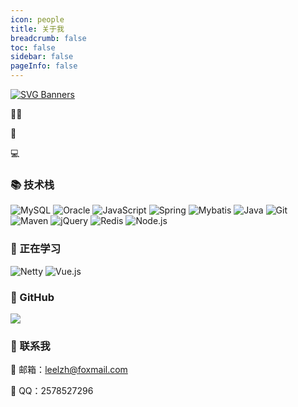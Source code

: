 ```yaml
---
icon: people
title: 关于我
breadcrumb: false
toc: false
sidebar: false
pageInfo: false
---
```

[![SVG Banners](https://svg-banners.vercel.app/api?type=origin&text1=Hello%20World!%20😜&width=800&height=400)](https://github.com/Akshay090/svg-banners)

👨‍💻

🌱

💻

### 📚 技术栈
![MySQL](https://img.shields.io/badge/MySQL-black?logo=mysql) ![Oracle](https://img.shields.io/badge/Oracle-black?logo=oracle) ![JavaScript](https://img.shields.io/badge/JavaScript-black?logo=javascript) ![Spring](https://img.shields.io/badge/Spring-black?logo=spring) ![Mybatis](https://img.shields.io/badge/Mybatis-black?logo=mybatis) ![Java](https://img.shields.io/badge/Java-black?logo=java) ![Git](https://img.shields.io/badge/Git-black?logo=git) ![Maven](https://img.shields.io/badge/Maven-black?logo=apachemaven) ![jQuery](https://img.shields.io/badge/jQuery-black?logo=jquery) ![Redis](https://img.shields.io/badge/Redis-black?logo=redis) ![Node.js](https://img.shields.io/badge/Node.js-black?logo=nodedotjs) 


### 🚀 正在学习
![Netty](https://img.shields.io/badge/Netty-black?logo=netty) ![Vue.js](https://img.shields.io/badge/Vue.js-black?logo=vuedotjs) 
### 🌈 GitHub
![](http://github-profile-summary-cards.vercel.app/api/cards/profile-details?username=leekihom&theme=github)

### 💬 联系我

📮 邮箱：leelzh@foxmail.com 

🐧 QQ：2578527296

